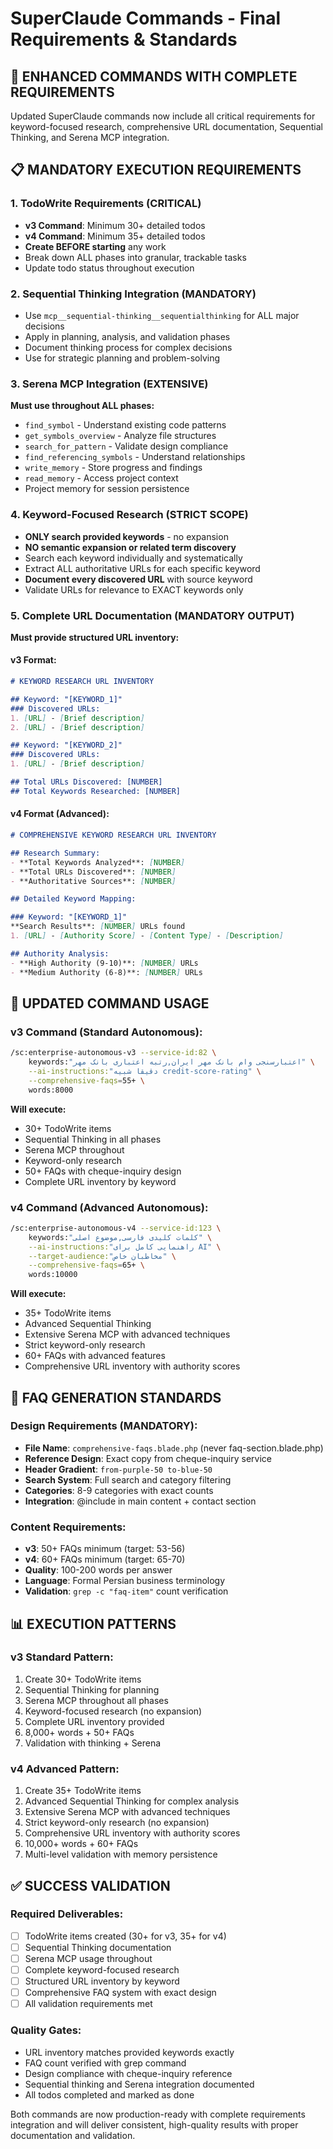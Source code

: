 # SuperClaude Commands - Final Requirements & Standards

## 🚀 ENHANCED COMMANDS WITH COMPLETE REQUIREMENTS

Updated SuperClaude commands now include all critical requirements for keyword-focused research, comprehensive URL documentation, Sequential Thinking, and Serena MCP integration.

## 📋 MANDATORY EXECUTION REQUIREMENTS

### **1. TodoWrite Requirements (CRITICAL)**
- **v3 Command**: Minimum 30+ detailed todos
- **v4 Command**: Minimum 35+ detailed todos  
- **Create BEFORE starting** any work
- Break down ALL phases into granular, trackable tasks
- Update todo status throughout execution

### **2. Sequential Thinking Integration (MANDATORY)**
- Use `mcp__sequential-thinking__sequentialthinking` for ALL major decisions
- Apply in planning, analysis, and validation phases
- Document thinking process for complex decisions
- Use for strategic planning and problem-solving

### **3. Serena MCP Integration (EXTENSIVE)**
**Must use throughout ALL phases:**
- `find_symbol` - Understand existing code patterns
- `get_symbols_overview` - Analyze file structures
- `search_for_pattern` - Validate design compliance
- `find_referencing_symbols` - Understand relationships
- `write_memory` - Store progress and findings
- `read_memory` - Access project context
- Project memory for session persistence

### **4. Keyword-Focused Research (STRICT SCOPE)**
- **ONLY search provided keywords** - no expansion
- **NO semantic expansion or related term discovery**
- Search each keyword individually and systematically
- Extract ALL authoritative URLs for each specific keyword
- **Document every discovered URL** with source keyword
- Validate URLs for relevance to EXACT keywords only

### **5. Complete URL Documentation (MANDATORY OUTPUT)**
**Must provide structured URL inventory:**

#### v3 Format:
```markdown
# KEYWORD RESEARCH URL INVENTORY

## Keyword: "[KEYWORD_1]"
### Discovered URLs:
1. [URL] - [Brief description]
2. [URL] - [Brief description]

## Keyword: "[KEYWORD_2]"  
### Discovered URLs:
1. [URL] - [Brief description]

## Total URLs Discovered: [NUMBER]
## Total Keywords Researched: [NUMBER]
```

#### v4 Format (Advanced):
```markdown
# COMPREHENSIVE KEYWORD RESEARCH URL INVENTORY

## Research Summary:
- **Total Keywords Analyzed**: [NUMBER]
- **Total URLs Discovered**: [NUMBER]
- **Authoritative Sources**: [NUMBER]

## Detailed Keyword Mapping:

### Keyword: "[KEYWORD_1]"
**Search Results**: [NUMBER] URLs found
1. [URL] - [Authority Score] - [Content Type] - [Description]

## Authority Analysis:
- **High Authority (9-10)**: [NUMBER] URLs
- **Medium Authority (6-8)**: [NUMBER] URLs
```

## 🎯 UPDATED COMMAND USAGE

### **v3 Command (Standard Autonomous):**
```bash
/sc:enterprise-autonomous-v3 --service-id:82 \
    keywords:"اعتبارسنجی وام بانک مهر ایران,رتبه اعتباری بانک مهر" \
    --ai-instructions:"دقیقا شبیه credit-score-rating" \
    --comprehensive-faqs=55+ \
    words:8000
```

**Will execute:**
- 30+ TodoWrite items
- Sequential Thinking in all phases
- Serena MCP throughout
- Keyword-only research
- 50+ FAQs with cheque-inquiry design
- Complete URL inventory by keyword

### **v4 Command (Advanced Autonomous):**
```bash
/sc:enterprise-autonomous-v4 --service-id:123 \
    keywords:"کلمات کلیدی فارسی,موضوع اصلی" \
    --ai-instructions:"راهنمایی کامل برای AI" \
    --target-audience:"مخاطبان خاص" \
    --comprehensive-faqs=65+ \
    words:10000
```

**Will execute:**
- 35+ TodoWrite items
- Advanced Sequential Thinking
- Extensive Serena MCP with advanced techniques
- Strict keyword-only research
- 60+ FAQs with advanced features
- Comprehensive URL inventory with authority scores

## 🔧 FAQ GENERATION STANDARDS

### **Design Requirements (MANDATORY):**
- **File Name**: `comprehensive-faqs.blade.php` (never faq-section.blade.php)
- **Reference Design**: Exact copy from cheque-inquiry service
- **Header Gradient**: `from-purple-50 to-blue-50`
- **Search System**: Full search and category filtering
- **Categories**: 8-9 categories with exact counts
- **Integration**: @include in main content + contact section

### **Content Requirements:**
- **v3**: 50+ FAQs minimum (target: 53-56)
- **v4**: 60+ FAQs minimum (target: 65-70)
- **Quality**: 100-200 words per answer
- **Language**: Formal Persian business terminology
- **Validation**: `grep -c "faq-item"` count verification

## 📊 EXECUTION PATTERNS

### **v3 Standard Pattern:**
1. Create 30+ TodoWrite items
2. Sequential Thinking for planning
3. Serena MCP throughout all phases
4. Keyword-focused research (no expansion)
5. Complete URL inventory provided
6. 8,000+ words + 50+ FAQs
7. Validation with thinking + Serena

### **v4 Advanced Pattern:**
1. Create 35+ TodoWrite items  
2. Advanced Sequential Thinking for complex analysis
3. Extensive Serena MCP with advanced techniques
4. Strict keyword-only research (no expansion)
5. Comprehensive URL inventory with authority scores
6. 10,000+ words + 60+ FAQs
7. Multi-level validation with memory persistence

## ✅ SUCCESS VALIDATION

### **Required Deliverables:**
- [ ] TodoWrite items created (30+ for v3, 35+ for v4)
- [ ] Sequential Thinking documentation
- [ ] Serena MCP usage throughout
- [ ] Complete keyword-focused research
- [ ] Structured URL inventory by keyword
- [ ] Comprehensive FAQ system with exact design
- [ ] All validation requirements met

### **Quality Gates:**
- URL inventory matches provided keywords exactly
- FAQ count verified with grep command
- Design compliance with cheque-inquiry reference
- Sequential thinking and Serena integration documented
- All todos completed and marked as done

Both commands are now production-ready with complete requirements integration and will deliver consistent, high-quality results with proper documentation and validation.